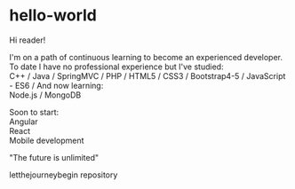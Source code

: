 # hello-world

Hi reader!

I'm on a path of continuous learning to become an experienced developer. 
To date I have no professional experience but I've studied:    
C++ / Java / 
SpringMVC / 
PHP / 
HTML5 / 
CSS3 / 
Bootstrap4-5 / 
JavaScript - ES6 / 
And now learning:   
Node.js / 
MongoDB

Soon to start:<br>
Angular <br>
React<br>
Mobile development<br>


"The future is unlimited"


letthejourneybegin repository
